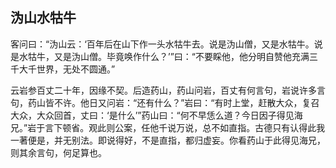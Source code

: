 ##  沩山水牯牛

客问曰：“沩山云：‘百年后在山下作一头水牯牛去。说是沩山僧，又是水牯牛。说是水牯牛，又是沩山僧。毕竟唤作什么？’”曰：“不要睬他，他分明自赞他充满三千大千世界，无处不圆通。”

云岩参百丈二十年，因缘不契。后造药山，药山问岩，百丈有何言句，岩说许多言句，药山皆不许。他日又问岩：“还有什么？”岩曰：“有时上堂，赶散大众，复召大众，大众回首，丈曰：‘是什么’”药山曰：“何不早恁么道？今日因子得见海兄。”岩于言下顿省。观此则公案，任他千说万说，总不如直指。古德只有认得此我一著便是，并无别法。即说得好，不是直指，都归虚妄。你看药山于此得见海兄，则其余言句，何足算也。
